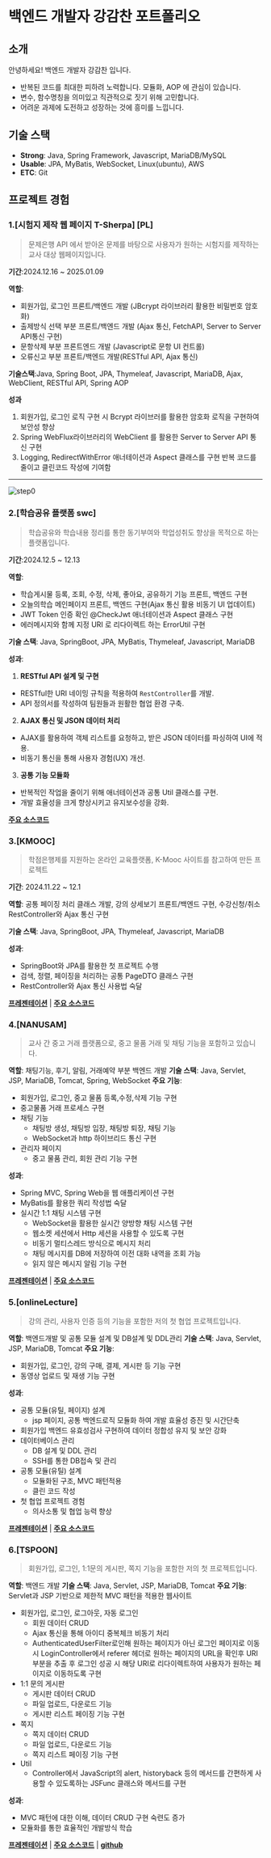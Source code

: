 # 백엔드 개발자 강감찬 포트폴리오

## 소개
안녕하세요! 백엔드 개발자 강감찬 입니다.
- 반복된 코드를 최대한 피하려 노력합니다. 모듈화, AOP 에 관심이 있습니다.
- 변수, 함수명칭을 의미있고 직관적으로 짓기 위해 고민합니다.
- 어려운 과제에 도전하고 성장하는 것에 흥미를 느낍니다.

## 기술 스택
- **Strong**: Java, Spring Framework, Javascript, MariaDB/MySQL
- **Usable**: JPA, MyBatis, WebSocket, Linux(ubuntu), AWS
- **ETC**: Git

## 프로젝트 경험

### 1.[시험지 제작 웹 페이지 T-Sherpa] [PL]
> 문제은행 API 에서 받아온 문제를 바탕으로 사용자가 원하는 시험지를 제작하는 교사 대상 웹페이지입니다.

**기간**:2024.12.16 ~ 2025.01.09

**역할**:
 - 회원가입, 로그인 프론트/백엔드 개발 (JBcrypt 라이브러리 활용한 비밀번호 암호화)
 - 출제방식 선택 부분 프론트/백엔드 개발 (Ajax 통신, FetchAPI, Server to Server API통신 구현)
 - 문항삭제 부분 프론트엔드 개발 (Javascript로 문항 UI 컨트롤)
 - 오류신고 부분 프론트/백엔드 개발(RESTful API, Ajax 통신)

**기술스택**:Java, Spring Boot, JPA, Thymeleaf, Javascript, MariaDB, Ajax, WebClient, RESTful API, Spring AOP

**성과**
1. 회원가입, 로그인 로직 구현 시 Bcrypt 라이브러를 활용한 암호화 로직을 구현하여 보안성 향상
2. Spring WebFlux라이브러리의 WebClient 를 활용한 Server to Server API 통신 구현
3. Logging, RedirectWithError 애너테이션과 Aspect 클래스를 구현 반복 코드를 줄이고 클린코드 작성에 기여함

****
![step0](https://github.com/user-attachments/assets/edc326f2-7c77-4398-b632-e840cde35df9)

   
### 2.[학습공유 플랫폼 swc]
> 학습공유와 학습내용 정리를 통한 동기부여와 학업성취도 향상을 목적으로 하는 플랫폼입니다.

**기간**:2024.12.5 ~ 12.13

**역할**: 
 - 학습게시물 등록, 조회, 수정, 삭제, 좋아요, 공유하기 기능 프론트, 백엔드 구현
 - 오늘의학습 메인페이지 프론트, 백엔드 구현(Ajax 통신 활용 비동기 UI 업데이트)
 - JWT Token 인증 확인 @CheckJwt 애너테이션과 Aspect 클래스 구현
 - 에러메시지와 함께 지정 URI 로 리다이렉트 하는 ErrorUtil 구현
 
**기술 스택**: Java, SpringBoot, JPA, MyBatis, Thymeleaf, Javascript, MariaDB
 
**성과**:
 1. **RESTful API 설계 및 구현**  
   - RESTful한 URI 네이밍 규칙을 적용하여 `RestController`를 개발.  
   - API 정의서를 작성하여 팀원들과 원활한 협업 환경 구축.

 2. **AJAX 통신 및 JSON 데이터 처리**  
   - AJAX를 활용하여 객체 리스트를 요청하고, 받은 JSON 데이터를 파싱하여 UI에 적용.  
   - 비동기 통신을 통해 사용자 경험(UX) 개선.

 3. **공통 기능 모듈화**  
   - 반복적인 작업을 줄이기 위해 애너테이션과 공통 Util 클래스를 구현.  
   - 개발 효율성을 크게 향상시키고 유지보수성을 강화.
     
 **[주요 소스코드](project/swc/swc.md)** 

### 3.[KMOOC]
> 학점은행제를 지원하는 온라인 교육플랫폼, K-Mooc 사이트를 참고하여 만든 프로젝트

**기간**: 2024.11.22 ~ 12.1

**역할**: 공통 페이징 처리 클래스 개발, 강의 상세보기 프론트/백엔드 구현, 수강신청/취소 RestController와 Ajax 통신 구현

**기술 스택**: Java, SpringBoot, JPA, Thymeleaf, Javascript, MariaDB

**성과**: 
- SpringBoot와 JPA를 활용한 첫 프로젝트 수행
- 검색, 정렬, 페이징을 처리하는 공통 PageDTO 클래스 구현
- RestController와 Ajax 통신 사용법 숙달

**[프레젠테이션](project/kmooc/kmooc_project.pdf)** | **[주요 소스코드](project/kmooc/kmooc.md)** 


### 4.[NANUSAM]

>교사 간 중고 거래 플랫폼으로, 중고 물품 거래 및 채팅 기능을 포함하고 있습니다.

**역할**: 채팅기능, 후기,  알림, 거래예약 부분 백엔드 개발 
**기술 스택**: Java, Servlet, JSP, MariaDB, Tomcat, Spring, WebSocket
**주요 기능**:
- 회원가입, 로그인, 중고 물품 등록,수정,삭제 기능 구현
- 중고물품 거래 프로세스 구현
- 채팅 기능
  - 채팅방 생성, 채팅방 입장, 채팅방 퇴장, 채팅 기능
  - WebSocket과 http 하이브리드 통신 구현
- 관리자 페이지
  - 중고 물품 관리, 회원 관리 기능 구현

**성과**:
- Spring MVC, Spring Web을 웹 애플리케이션 구현
- MyBatis를 활용한 쿼리 작성법 숙달
- 실시간 1:1 채팅 시스템 구현
  - WebSocket을 활용한 실시간 양방향 채팅 시스템 구현
  - 웹소켓 세션에서 Http 세션을 사용할 수 있도록 구현
  - 비동기 멀티스레드 방식으로 메시지 처리
  - 채팅 메시지를 DB에 저장하여 이전 대화 내역을 조회 가능
  - 읽지 않은 메시지 알림 기능 구현

**[프레젠테이션](project/eduSecond/eduSecond_project.pdf)** | **[주요 소스코드](project/nanusam/nanusam_project.md)** 

### 5.[onlineLecture]
> 강의 관리, 사용자 인증 등의 기능을 포함한 저의 첫 협업 프로젝트입니다.

**역할**: 백엔드개발 및 공통 모듈 설계 및 DB설계 및 DDL관리
**기술 스택**: Java, Servlet, JSP, MariaDB, Tomcat
**주요 기능**:
- 회원가입, 로그인, 강의 구매, 결제, 게시판 등 기능 구현
- 동영상 업로드 및 재생 기능 구현

**성과**:
-  공통 모듈(유틸, 페이지) 설계
	- jsp 페이지, 공통 백엔드로직 모듈화 하여 개발 효율성 증진 및 시간단축
-  회원가입 백엔드 유효성검사 구현하여 데이터 정합성 유지 및 보안 강화
- 데이터베이스 관리
  - DB 설계 및 DDL 관리
  - SSH를 통한 DB접속 및 관리
- 공통 모듈(유틸) 설계
  - 모듈화된 구조, MVC 패턴적용
  - 클린 코드 작성
- 첫 협업 프로젝트 경험
  - 의사소통 및 협업 능력 향상

**[프레젠테이션](project/onlineLecture/onlinLecture_project.pdf)** | **[주요 소스코드](project/onlineLecture/onlineLecture_project.md)** 

### 6.[TSPOON]
> 회원가입, 로그인, 1:1문의 게시판, 쪽지 기능을 포함한 저의 첫 프로젝트입니다.

**역할**: 백엔드 개발
**기술 스택**: Java, Servlet, JSP, MariaDB, Tomcat
**주요 기능**: Servlet과 JSP 기반으로 제한적 MVC 패턴을 적용한 웹사이트
- 회원가입, 로그인, 로그아웃, 자동 로그인
  - 회원 데이터 CRUD
  - Ajax 통신을 통해 아이디 중복체크 비동기 처리
  - AuthenticatedUserFilter로인해 원하는 페이지가 아닌 로그인 페이지로 이동 시
    LoginController에서 referer 헤더로 원하는 페이지의 URL을 확인후 URI부분을 추출 후
    로그인 성공 시 해당 URI로 리다이렉트하여 사용자가 원하는 페이지로 이동하도록 구현
- 1:1 문의 게시판
  - 게시판 데이터 CRUD
  - 파일 업로드, 다운로드 기능
  - 게시판 리스트 페이징 기능 구현
- 쪽지
  - 쪽지 데이터 CRUD
  - 파일 업로드, 다운로드 기능
  - 쪽지 리스트 페이징 기능 구현
- Util
  - Controller에서 JavaScript의 alert, historyback 등의 메서드를 간편하게
    사용할 수 있도록하는 JSFunc 클래스와 메서드를 구현

**성과**:
- MVC 패턴에 대한 이해, 데이터 CRUD 구현 숙련도 증가
- 모듈화를 통한 효율적인 개발방식 학습

**[프레젠테이션](project/tspoon/강감찬_tspoon_ppt.pdf)** | **[주요 소스코드](project/tspoon/강감찬_tspoon_project.md)** | **[github](https://github.com/kangkamchan/Portfolio/tree/main/project/tspoon)**
